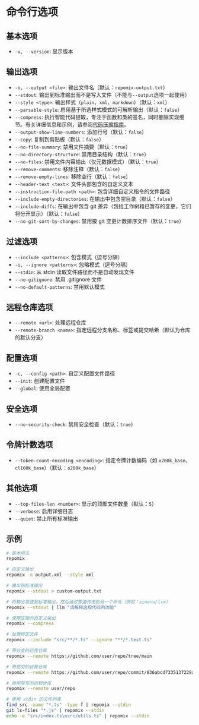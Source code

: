 # 命令行选项

## 基本选项
- `-v, --version`: 显示版本

## 输出选项
- `-o, --output <file>`: 输出文件名（默认：`repomix-output.txt`）
- `--stdout`: 输出到标准输出而不是写入文件（不能与`--output`选项一起使用）
- `--style <type>`: 输出样式（`plain`、`xml`、`markdown`）（默认：`xml`）
- `--parsable-style`: 启用基于所选样式模式的可解析输出（默认：`false`）
- `--compress`: 执行智能代码提取，专注于函数和类的签名，同时删除实现细节。有关详细信息和示例，请参阅[代码压缩指南](code-compress)。
- `--output-show-line-numbers`: 添加行号（默认：`false`）
- `--copy`: 复制到剪贴板（默认：`false`）
- `--no-file-summary`: 禁用文件摘要（默认：`true`）
- `--no-directory-structure`: 禁用目录结构（默认：`true`）
- `--no-files`: 禁用文件内容输出（仅元数据模式）（默认：`true`）
- `--remove-comments`: 移除注释（默认：`false`）
- `--remove-empty-lines`: 移除空行（默认：`false`）
- `--header-text <text>`: 文件头部包含的自定义文本
- `--instruction-file-path <path>`: 包含详细自定义指令的文件路径
- `--include-empty-directories`: 在输出中包含空目录（默认：`false`）
- `--include-diffs`: 在输出中包含 git 差异（包括工作树和已暂存的变更，它们将分开显示）（默认：`false`）
- `--no-git-sort-by-changes`: 禁用按 git 变更计数排序文件（默认：`true`）

## 过滤选项
- `--include <patterns>`: 包含模式（逗号分隔）
- `-i, --ignore <patterns>`: 忽略模式（逗号分隔）
- `--stdin`: 从 stdin 读取文件路径而不是自动发现文件
- `--no-gitignore`: 禁用 .gitignore 文件
- `--no-default-patterns`: 禁用默认模式

## 远程仓库选项
- `--remote <url>`: 处理远程仓库
- `--remote-branch <name>`: 指定远程分支名称、标签或提交哈希（默认为仓库的默认分支）

## 配置选项
- `-c, --config <path>`: 自定义配置文件路径
- `--init`: 创建配置文件
- `--global`: 使用全局配置

## 安全选项
- `--no-security-check`: 禁用安全检查（默认：`true`）

## 令牌计数选项
- `--token-count-encoding <encoding>`: 指定令牌计数编码（如 `o200k_base`、`cl100k_base`）（默认：`o200k_base`）

## 其他选项
- `--top-files-len <number>`: 显示的顶部文件数量（默认：`5`）
- `--verbose`: 启用详细日志
- `--quiet`: 禁止所有标准输出

## 示例

```bash
# 基本用法
repomix

# 自定义输出
repomix -o output.xml --style xml

# 输出到标准输出
repomix --stdout > custom-output.txt

# 将输出发送到标准输出，然后通过管道传递到另一个命令（例如：simonw/llm）
repomix --stdout | llm "请解释这段代码的功能"

# 使用压缩的自定义输出
repomix --compress

# 处理特定文件
repomix --include "src/**/*.ts" --ignore "**/*.test.ts"

# 带分支的远程仓库
repomix --remote https://github.com/user/repo/tree/main

# 带提交的远程仓库
repomix --remote https://github.com/user/repo/commit/836abcd7335137228ad77feb28655d85712680f1

# 使用简写的远程仓库
repomix --remote user/repo

# 使用 stdin 的文件列表
find src -name "*.ts" -type f | repomix --stdin
git ls-files "*.js" | repomix --stdin
echo -e "src/index.ts\nsrc/utils.ts" | repomix --stdin
```
